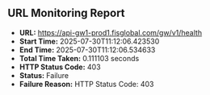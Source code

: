 ## URL Monitoring Report

- **URL:** https://api-gw1-prod1.fisglobal.com/gw/v1/health
- **Start Time:** 2025-07-30T11:12:06.423530
- **End Time:** 2025-07-30T11:12:06.534633
- **Total Time Taken:** 0.111103 seconds
- **HTTP Status Code:** 403
- **Status:** Failure
- **Failure Reason:** HTTP Status Code: 403

